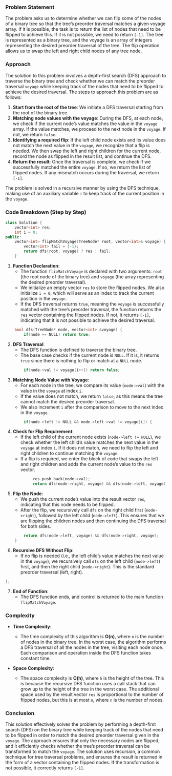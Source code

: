 ### Problem Statement

The problem asks us to determine whether we can flip some of the nodes of a binary tree so that the tree’s preorder traversal matches a given voyage array. If it is possible, the task is to return the list of nodes that need to be flipped to achieve this. If it is not possible, we need to return `[-1]`. The tree is represented as a binary tree, and the voyage is an array of integers representing the desired preorder traversal of the tree. The flip operation allows us to swap the left and right child nodes of any tree node.

### Approach

The solution to this problem involves a depth-first search (DFS) approach to traverse the binary tree and check whether we can match the preorder traversal `voyage` while keeping track of the nodes that need to be flipped to achieve the desired traversal. The steps to approach this problem are as follows:

1. **Start from the root of the tree**: We initiate a DFS traversal starting from the root of the binary tree.
2. **Matching node values with the voyage**: During the DFS, at each node, we check if the current node’s value matches the value in the `voyage` array. If the value matches, we proceed to the next node in the `voyage`. If not, we return `false`.
3. **Identifying a required flip**: If the left child node exists and its value does not match the next value in the `voyage`, we recognize that a flip is needed. We then swap the left and right children for the current node, record the node as flipped in the result list, and continue the DFS.
4. **Return the result**: Once the traversal is complete, we check if we successfully matched the entire `voyage`. If so, we return the list of flipped nodes. If any mismatch occurs during the traversal, we return `[-1]`.

The problem is solved in a recursive manner by using the DFS technique, making use of an auxiliary variable `i` to keep track of the current position in the `voyage`.

### Code Breakdown (Step by Step)

```cpp
class Solution {
    vector<int> res;
    int i = 0;
public:
    vector<int> flipMatchVoyage(TreeNode* root, vector<int>& voyage) {
        vector<int> fail = {-1};
        return dfs(root, voyage) ? res : fail;
    }
```
1. **Function Declaration**:
   - The function `flipMatchVoyage` is declared with two arguments: `root` (the root node of the binary tree) and `voyage` (the array representing the desired preorder traversal).
   - We initialize an empty vector `res` to store the flipped nodes. We also initialize `i = 0`, which will serve as an index to track the current position in the `voyage`.
   - If the DFS traversal returns `true`, meaning the `voyage` is successfully matched with the tree’s preorder traversal, the function returns the `res` vector containing the flipped nodes. If not, it returns `[-1]`, indicating that it is not possible to achieve the desired traversal.

```cpp
    bool dfs(TreeNode* node, vector<int> &voyage) {
        if(node == NULL) return true;
```
2. **DFS Traversal**:
   - The DFS function is defined to traverse the binary tree.
   - The base case checks if the current node is `NULL`. If it is, it returns `true` since there is nothing to flip or match at a `NULL` node.

```cpp
        if(node->val != voyage[i++]) return false;
```
3. **Matching Node Value with Voyage**:
   - For each node in the tree, we compare its value (`node->val`) with the value in the `voyage` at index `i`. 
   - If the value does not match, we return `false`, as this means the tree cannot match the desired preorder traversal. 
   - We also increment `i` after the comparison to move to the next index in the `voyage`.

```cpp
        if(node->left != NULL && node->left->val != voyage[i]) {
```
4. **Check for Flip Requirement**:
   - If the left child of the current node exists (`node->left != NULL`), we check whether the left child’s value matches the next value in the `voyage` at index `i`. If it does not match, we need to flip the left and right children to continue matching the `voyage`.
   - If a flip is required, we enter the block of code that swaps the left and right children and adds the current node’s value to the `res` vector.

```cpp
            res.push_back(node->val);
            return dfs(node->right, voyage) && dfs(node->left, voyage);
```
5. **Flip the Node**:
   - We push the current node’s value into the result vector `res`, indicating that this node needs to be flipped.
   - After the flip, we recursively call `dfs` on the right child first (`node->right`), followed by the left child (`node->left`). This ensures that we are flipping the children nodes and then continuing the DFS traversal for both sides.

```cpp
        return dfs(node->left, voyage) && dfs(node->right, voyage);
    }
```
6. **Recursive DFS Without Flip**:
   - If no flip is needed (i.e., the left child’s value matches the next value in the `voyage`), we recursively call `dfs` on the left child (`node->left`) first, and then the right child (`node->right`). This is the standard preorder traversal (left, right).

```cpp
};
```
7. **End of Function**:
   - The DFS function ends, and control is returned to the main function `flipMatchVoyage`.

### Complexity

- **Time Complexity**: 
  - The time complexity of this algorithm is **O(n)**, where `n` is the number of nodes in the binary tree. In the worst case, the algorithm performs a DFS traversal of all the nodes in the tree, visiting each node once. Each comparison and operation inside the DFS function takes constant time.

- **Space Complexity**:
  - The space complexity is **O(h)**, where `h` is the height of the tree. This is because the recursive DFS function uses a call stack that can grow up to the height of the tree in the worst case. The additional space used by the result vector `res` is proportional to the number of flipped nodes, but this is at most `n`, where `n` is the number of nodes.

### Conclusion

This solution effectively solves the problem by performing a depth-first search (DFS) on the binary tree while keeping track of the nodes that need to be flipped in order to match the desired preorder traversal given in the `voyage`. The approach ensures that only the necessary nodes are flipped, and it efficiently checks whether the tree’s preorder traversal can be transformed to match the `voyage`. The solution uses recursion, a common technique for tree traversal problems, and ensures the result is returned in the form of a vector containing the flipped nodes. If the transformation is not possible, it correctly returns `[-1]`.